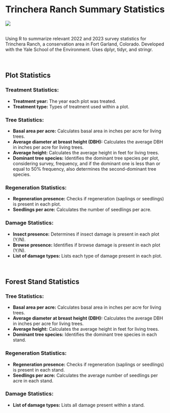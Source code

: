 # Trinchera Ranch Summary Statistics

<div>
 <img src="https://img.shields.io/badge/R-%23276DC3.svg?style=for-the-badge&logo=R&logoColor=white"/>
 <br><br>
</div>
  
 Using R to summarize relevant 2022 and 2023 survey statistics for Trinchera Ranch, a conservation area in Fort Garland, Colorado. Developed with the Yale School of the Environment. Uses dplyr, tidyr, and stringr.

<br>

## Plot Statistics

### Treatment Statistics:
- **Treatment year:** The year each plot was treated.
- **Treatment type:** Types of treatment used within a plot.

### Tree Statistics:
- **Basal area per acre:** Calculates basal area in inches per acre for living trees.
- **Average diameter at breast height (DBH):** Calculates the average DBH in inches per acre for living trees.
- **Average height:** Calculates the average height in feet for living trees.
- **Dominant tree species:** Identifies the dominant tree species per plot, considering survey, frequency, and if the dominant one is less than or equal to 50% frequency, also determines the second-dominant tree species.

### Regeneration Statistics:
- **Regeneration presence:** Checks if regeneration (saplings or seedlings) is present in each plot.
- **Seedlings per acre:** Calculates the number of seedlings per acre.

### Damage Statistics:
- **Insect presence:** Determines if insect damage is present in each plot (Y/N).
- **Browse presence:** Identifies if browse damage is present in each plot (Y/N).
- **List of damage types:** Lists each type of damage present in each plot.

<br>

## Forest Stand Statistics

### Tree Statistics:
- **Basal area per acre:** Calculates basal area in inches per acre for living trees.
- **Average diameter at breast height (DBH):** Calculates the average DBH in inches per acre for living trees.
- **Average height:** Calculates the average height in feet for living trees.
- **Dominant tree species:** Identifies the dominant tree species in each stand.

### Regeneration Statistics:
- **Regeneration presence:** Checks if regeneration (saplings or seedlings) is present in each stand.
- **Seedlings per acre:** Calculates the average number of seedlings per acre in each stand.

### Damage Statistics:
- **List of damage types:** Lists all damage present within a stand.
